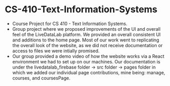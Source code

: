 # CS-410-Text-Information-Systems
- Course Project for CS 410 - Text Information Systems.
- Group project where we proposed improvements of the UI and overall feel of the LiveDataLab platform. We provided an overall consistent UI and additions to the home page. Most of our work went to replicating the overall look of the website, as we did not receive documentation or access to files we were intially promised.
- Our group provided a demo video of how the website works via a React environment we had to set up on our machines. Our documentation is under the livedatalab_firebase folder -> src folder -> pages folder in which we added our individual page contributions, mine being: manage, courses, and coursesPage.
